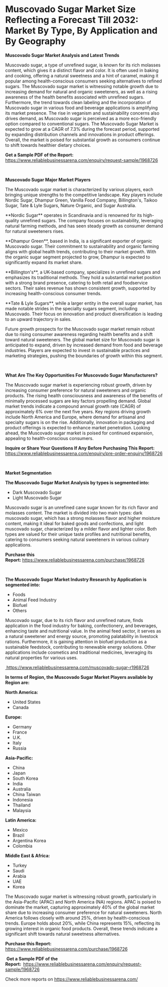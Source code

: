 <p><h1>Muscovado Sugar Market Size Reflecting a Forecast Till 2032: Market By Type, By Application and By Geography</h1></p><p><strong>Muscovado Sugar Market Analysis and Latest Trends</strong></p>
<p><p>Muscovado sugar, a type of unrefined sugar, is known for its rich molasses content, which gives it a distinct flavor and color. It is often used in baking and cooking, offering a natural sweetness and a hint of caramel, making it popular among health-conscious consumers seeking alternatives to refined sugars. The Muscovado sugar market is witnessing notable growth due to increasing demand for natural and organic sweeteners, as well as a rising awareness of the health benefits associated with unrefined sugars. Furthermore, the trend towards clean labeling and the incorporation of Muscovado sugar in various food and beverage applications is amplifying its market presence. The rise in veganism and sustainability concerns also drives demand, as Muscovado sugar is perceived as a more eco-friendly option compared to conventional sugars. The Muscovado Sugar Market is expected to grow at a CAGR of 7.3% during the forecast period, supported by expanding distribution channels and innovations in product offerings. Overall, the market is poised for substantial growth as consumers continue to shift towards healthier dietary choices.</p></p>
<p><strong>Get a Sample PDF of the Report:&nbsp;</strong> <a href="https://www.reliablebusinessarena.com/enquiry/request-sample/1968726?utm_campaign=2518&utm_medium=2&utm_source=Github&utm_content=ia&utm_term=07042025&utm_id=muscovado-sugar">https://www.reliablebusinessarena.com/enquiry/request-sample/1968726</a></p>
<p>&nbsp;</p>
<p><strong>Muscovado Sugar Major Market Players</strong></p>
<p><p>The Muscovado sugar market is characterized by various players, each bringing unique strengths to the competitive landscape. Key players include Nordic Sugar, Dhampur Green, Vanilla Food Company, Billington's, Taikoo Sugar, Tate & Lyle Sugars, Nature Organic, and Sugar Australia.</p><p>**Nordic Sugar** operates in Scandinavia and is renowned for its high-quality unrefined sugars. The company focuses on sustainability, leveraging natural farming methods, and has seen steady growth as consumer demand for natural sweeteners rises.</p><p>**Dhampur Green**, based in India, is a significant exporter of organic Muscovado sugar. Their commitment to sustainability and organic farming aligns with global health trends, contributing to their market growth. With the organic sugar segment projected to grow, Dhampur is expected to significantly expand its market share.</p><p>**Billington's**, a UK-based company, specializes in unrefined sugars and emphasizes its traditional methods. They hold a substantial market position with a strong brand presence, catering to both retail and foodservice sectors. Their sales revenue has shown consistent growth, supported by increasing health-conscious consumer trends.</p><p>**Tate & Lyle Sugars**, while a larger entity in the overall sugar market, has made notable strides in the specialty sugars segment, including Muscovado. Their focus on innovation and product diversification is leading to an upward trajectory in sales. </p><p>Future growth prospects for the Muscovado sugar market remain robust due to rising consumer awareness regarding health benefits and a shift toward natural sweeteners. The global market size for Muscovado sugar is anticipated to expand, driven by increased demand from food and beverage industries. Players are expected to invest in sustainable practices and marketing strategies, pushing the boundaries of growth within this segment.</p></p>
<p>&nbsp;</p>
<p><strong>What Are The Key Opportunities For Muscovado Sugar Manufacturers?</strong></p>
<p><p>The Muscovado sugar market is experiencing robust growth, driven by increasing consumer preference for natural sweeteners and organic products. The rising health consciousness and awareness of the benefits of minimally processed sugars are key factors propelling demand. Global market trends indicate a compound annual growth rate (CAGR) of approximately 6% over the next five years. Key regions driving growth include North America and Europe, where demand for artisanal and specialty sugars is on the rise. Additionally, innovation in packaging and product offerings is expected to enhance market penetration. Looking ahead, the Muscovado sugar market is poised for continued expansion, appealing to health-conscious consumers.</p></p>
<p><strong>Inquire or Share Your Questions If Any Before Purchasing This Report:</strong> <a href="https://www.reliablebusinessarena.com/enquiry/pre-order-enquiry/1968726?utm_campaign=2518&utm_medium=2&utm_source=Github&utm_content=ia&utm_term=07042025&utm_id=muscovado-sugar">https://www.reliablebusinessarena.com/enquiry/pre-order-enquiry/1968726</a></p>
<p>&nbsp;</p>
<p><strong>Market Segmentation</strong></p>
<p><strong>The Muscovado Sugar Market Analysis by types is segmented into:</strong></p>
<p><ul><li>Dark Muscovado Sugar</li><li>Light Muscovado Sugar</li></ul></p>
<p><p>Muscovado sugar is an unrefined cane sugar known for its rich flavor and molasses content. The market is divided into two main types: dark muscovado sugar, which has a strong molasses flavor and higher moisture content, making it ideal for baked goods and confections, and light muscovado sugar, characterized by a milder flavor and lighter color. Both types are valued for their unique taste profiles and nutritional benefits, catering to consumers seeking natural sweeteners in various culinary applications.</p></p>
<p><strong>Purchase this Report:&nbsp;</strong><a href="https://www.reliablebusinessarena.com/purchase/1968726?utm_campaign=2518&utm_medium=2&utm_source=Github&utm_content=ia&utm_term=07042025&utm_id=muscovado-sugar">https://www.reliablebusinessarena.com/purchase/1968726</a></p>
<p>&nbsp;</p>
<p><strong>The Muscovado Sugar Market Industry Research by Application is segmented into:</strong></p>
<p><ul><li>Foods</li><li>Animal Feed Industry</li><li>Biofuel</li><li>Others</li></ul></p>
<p><p>Muscovado sugar, due to its rich flavor and unrefined nature, finds application in the food industry for baking, confectionery, and beverages, enhancing taste and nutritional value. In the animal feed sector, it serves as a natural sweetener and energy source, promoting palatability in livestock rations. Furthermore, it is gaining attention in biofuel production as a sustainable feedstock, contributing to renewable energy solutions. Other applications include cosmetics and traditional medicines, leveraging its natural properties for various uses.</p></p>
<p><a href="https://www.reliablebusinessarena.com/muscovado-sugar-r1968726?utm_campaign=2518&utm_medium=2&utm_source=Github&utm_content=ia&utm_term=07042025&utm_id=muscovado-sugar">&nbsp;https://www.reliablebusinessarena.com/muscovado-sugar-r1968726</a></p>
<p><strong>In terms of Region, the Muscovado Sugar Market Players available by Region are:</strong></p>
<p>
    <p> <strong> North America: </strong>
        <ul>
            <li>United States</li>
            <li>Canada</li>
        </ul>
        </p> 
    <p> <strong> Europe: </strong>
        <ul>
            <li>Germany</li>
            <li>France</li>
            <li>U.K.</li>
            <li>Italy</li>
            <li>Russia</li>
        </ul>
        </p> 
    <p> <strong> Asia-Pacific: </strong>
        <ul>
            <li>China</li>
            <li>Japan</li>
            <li>South Korea</li>
            <li>India</li>
            <li>Australia</li>
            <li>China Taiwan</li>
            <li>Indonesia</li>
            <li>Thailand</li>
            <li>Malaysia</li>
        </ul>
        </p> 
    <p> <strong> Latin America: </strong>
        <ul>
            <li>Mexico</li>
            <li>Brazil</li>
            <li>Argentina Korea</li>
            <li>Colombia</li>
        </ul>
        </p> 
    <p> <strong> Middle East & Africa: </strong>
        <ul>
            <li>Turkey</li>
            <li>Saudi</li>
            <li>Arabia</li>
            <li>UAE</li>
            <li>Korea</li>
        </ul>
    </p>
    </p>
<p><p>The Muscovado sugar market is witnessing robust growth, particularly in the Asia-Pacific (APAC) and North America (NA) regions. APAC is poised to dominate the market, capturing approximately 40% of the global market share due to increasing consumer preference for natural sweeteners. North America follows closely with around 25%, driven by health-conscious trends. Europe holds about 20%, while China represents 15%, reflecting its growing interest in organic food products. Overall, these trends indicate a significant shift towards natural sweetness alternatives.</p></p>
<p><strong>Purchase this Report: </strong><a href="https://www.reliablebusinessarena.com/purchase/1968726?utm_campaign=2518&utm_medium=2&utm_source=Github&utm_content=ia&utm_term=07042025&utm_id=muscovado-sugar">https://www.reliablebusinessarena.com/purchase/1968726</a></p>
<p>&nbsp;<strong>Get a Sample PDF of the Report:&nbsp;&nbsp;</strong><a href="https://www.reliablebusinessarena.com/enquiry/request-sample/1968726?utm_campaign=2518&utm_medium=2&utm_source=Github&utm_content=ia&utm_term=07042025&utm_id=muscovado-sugar">https://www.reliablebusinessarena.com/enquiry/request-sample/1968726</a></p>
<p><strong></strong></p>
<p>Check more reports on <a href="https://www.reliablebusinessarena.com/?utm_campaign=2518&utm_medium=2&utm_source=Github&utm_content=ia&utm_term=07042025&utm_id=muscovado-sugar">https://www.reliablebusinessarena.com/</a></p>